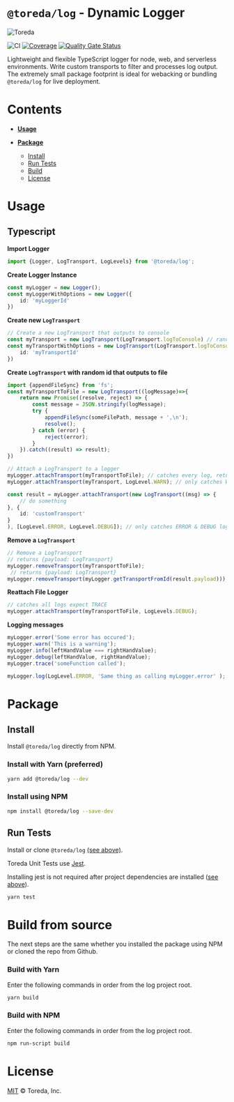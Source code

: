 # `@toreda/log` - Dynamic Logger

![Toreda](https://content.toreda.com/logo/toreda-logo.png)

![CI](https://github.com/toreda/log/workflows/CI/badge.svg?branch=master) [![Coverage](https://sonarcloud.io/api/project_badges/measure?project=toreda_log&metric=coverage)](https://sonarcloud.io/dashboard?id=toreda_log) [![Quality Gate Status](https://sonarcloud.io/api/project_badges/measure?project=toreda_log&metric=alert_status)](https://sonarcloud.io/dashboard?id=toreda_log)

Lightweight and flexible TypeScript logger for node, web, and serverless environments. Write custom transports to filter and processes log output. The extremely small package footprint is ideal for webacking or bundling `@toreda/log` for live deployment.

# Contents
* [**Usage**](#usage)

* [**Package**](#Package)
	-	[Install](#Install)
	-	[Run Tests](#run-tests)
	-	[Build](#build-from-source)
	-   [License](#license)

# Usage


## Typescript

**Import Logger**
```typescript
import {Logger, LogTransport, LogLevels} from '@toreda/log';
```

**Create Logger Instance**

```typescript
const myLogger = new Logger();
const myLoggerWithOptions = new Logger({
	id: 'myLoggerId'
})
```



**Create new `LogTransport`**
```typescript
// Create a new LogTransport that outputs to console
const myTransport = new LogTransport(LogTransport.logToConsole) // random id
const myTransportWithOptions = new LogTransport(LogTransport.logToConsole, {
	id: 'myTransportId'
})
```



**Create `LogTransport` with random id that outputs to file**

```typescript
import {appendFileSync} from 'fs';
const myTransportToFile = new LogTransport((logMessage)=>{
	return new Promise((resolve, reject) => {
		const message = JSON.stringify(logMessage);
		try {
			appendFileSync(someFilePath, message + ',\n');
			resolve();
		} catch (error) {
			reject(error);
		}
	}).catch((result) => result);
})

// Attach a LogTransport to a logger
myLogger.attachTransport(myTransportToFile); // catches every log, returns {payload: id}
myLogger.attachTransport(myTransport, LogLevel.WARN); // only catches WARN & ERROR logs

const result = myLogger.attachTransport(new LogTransport((msg) => {
	// do something
}, {
	id: 'customTransport'
}
), [LogLevel.ERROR, LogLevel.DEBUG]); // only catches ERROR & DEBUG logs, returns {payload: id}
```



**Remove a `LogTransport`**

```typescript
// Remove a LogTransport
// returns {payload: LogTransport}
myLogger.removeTransport(myTransportToFile);
 // returns {payload: LogTransport}
myLogger.removeTransport(myLogger.getTransportFromId(result.payload)));
```

**Reattach File Logger**
```typescript
// catches all logs expect TRACE
myLogger.attachTransport(myTransportToFile, LogLevels.DEBUG);
```


**Logging messages**

```typescript
myLogger.error('Some error has occured');
myLogger.warn('This is a warning');
myLogger.info(leftHandValue === rightHandValue);
myLogger.debug(leftHandValue, rightHandValue);
myLogger.trace('someFunction called');

myLogger.log(LogLevel.ERROR, 'Same thing as calling myLogger.error' );
```

# Package

## Install
Install `@toreda/log` directly from NPM.

### Install with Yarn (preferred)
```bash
yarn add @toreda/log --dev
```

### Install using NPM
```bash
npm install @toreda/log --save-dev
```


## Run Tests
Install or clone `@toreda/log` [(see above)](#install).

Toreda Unit Tests use [Jest](https://jestjs.io/).

Installing jest is not required after project dependencies are installed ([see above](#install)).
```bash
yarn test
```

# Build from source

The next steps are the same whether you installed the package using NPM or cloned the repo from Github.

### Build with Yarn
 Enter the following commands in order from the log project root.
```bash
yarn build
```

### Build with NPM
 Enter the following commands in order from the log project root.
```bash
npm run-script build
```

# License

[MIT](LICENSE) &copy; Toreda, Inc.